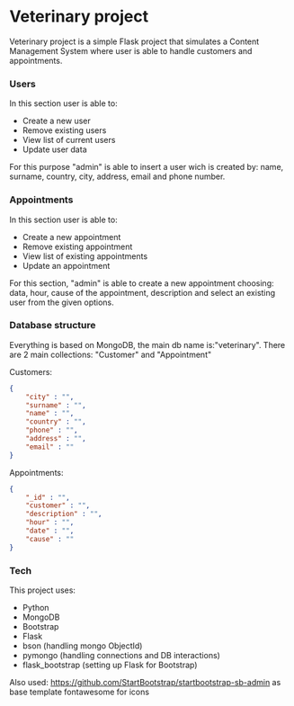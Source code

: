 # Veterinary project


Veterinary project is a simple Flask project that simulates a Content Management System where user is able to handle customers and appointments.

### Users

In this section user is able to:
  - Create a new user
  - Remove existing users
  - View list of current users
  - Update user data

For this purpose "admin" is able to insert a user wich is created by: name, surname, country, city, address, email and phone number.

### Appointments

In this section user is able to:
  - Create a new appointment
  - Remove existing appointment
  - View list of existing appointments
  - Update an appointment
 
For this section, "admin" is able to create a new appointment choosing: data, hour, cause of the appointment, description and select an existing user from the given options.

### Database structure
Everything is based on MongoDB, the main db name is:"veterinary".
There are 2 main collections: "Customer" and "Appointment"

Customers:
```json
{
    "city" : "",
    "surname" : "",
    "name" : "",
    "country" : "",
    "phone" : "",
    "address" : "",
    "email" : ""
}
```
Appointments:
```json
{
    "_id" : "",
    "customer" : "",
    "description" : "",
    "hour" : "",
    "date" : "",
    "cause" : ""
}
```

### Tech

This project uses:
- Python
- MongoDB
- Bootstrap
- Flask
- bson (handling mongo ObjectId)
- pymongo (handling connections and DB interactions)
- flask_bootstrap (setting up Flask for Bootstrap)

Also used:
https://github.com/StartBootstrap/startbootstrap-sb-admin as base template
fontawesome for icons